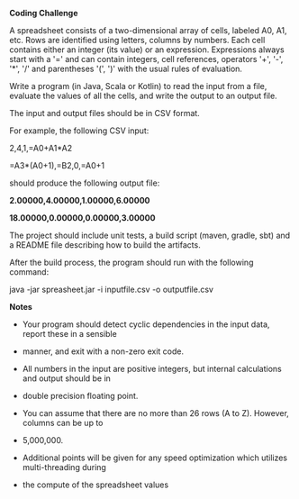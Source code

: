 **Coding Challenge**

A spreadsheet consists of a two-dimensional array of cells, labeled A0, A1, etc. Rows are identified using letters, columns by numbers. Each cell contains either an integer (its value) or an expression. Expressions always start with a &#39;=&#39; and can contain integers, cell references, operators &#39;+&#39;, &#39;-&#39;, &#39;\*&#39;, &#39;/&#39; and parentheses &#39;(&#39;, &#39;)&#39; with the usual rules of evaluation.

Write a program (in Java, Scala or Kotlin) to read the input from a file, evaluate the values of all the cells, and write the output to an output file.

The input and output files should be in CSV format.

For example, the following CSV input:

2,4,1,=A0+A1\*A2

=A3\*(A0+1),=B2,0,=A0+1

should produce the following output file:

**2.00000,4.00000,1.00000,6.00000**

**18.00000,0.00000,0.00000,3.00000**

The project should include unit tests, a build script (maven, gradle, sbt) and a README file describing how to build the artifacts.

After the build process, the program should run with the following command:

java -jar spreasheet.jar -i inputfile.csv -o outputfile.csv

**Notes**

- Your program should detect cyclic dependencies in the input data, report these in a sensible

- manner, and exit with a non-zero exit code.

- All numbers in the input are positive integers, but internal calculations and output should be in

- double precision floating point.

- You can assume that there are no more than 26 rows (A to Z). However, columns can be up to

- 5,000,000.

- Additional points will be given for any speed optimization which utilizes multi-threading during

- the compute of the spreadsheet values